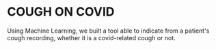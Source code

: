 ﻿# COUGH ON COVID


Using Machine Learning, we built a tool able to indicate from a patient's cough recording, 
whether it is a covid-related cough or not. 